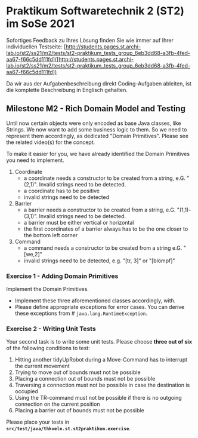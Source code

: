 # Praktikum Softwaretechnik 2 (ST2) im SoSe 2021

Sofortiges Feedback zu Ihres Lösung finden Sie wie immer auf Ihrer individuellen Testseite:
[http://students.pages.st.archi-lab.io/st2/ss21/m2/tests/st2-praktikum_tests_group_6eb3dd68-a3fb-4fed-aa67-f66c5dd111fd]([http://students.pages.st.archi-lab.io/st2/ss21/m2/tests/st2-praktikum_tests_group_6eb3dd68-a3fb-4fed-aa67-f66c5dd111fd])

Da wir aus der Aufgabenbeschreibung direkt Coding-Aufgaben ableiten, ist die komplette Beschreibung in Englisch
gehalten. 

## Milestone M2 - Rich Domain Model and Testing

Until now certain objects were only encoded as base Java classes, like Strings. We now want to add some business
logic to them. So we need to represent them accordingly, as dedicated "Domain Primitives". Please see the related
video(s) for the concept. 

To make it easier for you, we have already identified the Domain Primitives you need to implement.
 
1. Coordinate
    * a coordinate needs a constructor to be created from a string, e.G. "(2,1)". Invalid strings need to be 
        detected.
    * a coordinate has to be positive    
    * invalid strings need to be detected
1. Barrier
    * a barrier needs a constructor to be created from a string, e.G. "(1,1)-(3,1)". Invalid strings need to be 
        detected.
    * a barrier must be either vertical or horizontal
    * the first coordinates of a barrier always has to be the one closer to the bottom left corner
1. Command
    * a command needs a constructor to be created from a string e.G. "\[we,2]"
    * invalid strings need to be detected, e.g. "\[tr, 3]" or "\[blömpf]" 
    

### Exercise 1 - Adding Domain Primitives

Implement the Domain Primitives. 

* Implement these three aforementioned classes accordingly, with. 
* Please define appropriate exceptions for error cases. You can derive these exceptions from #
    `java.lang.RuntimeException`. 


### Exercise 2 - Writing Unit Tests

Your second task is to write some unit tests. Please choose **three out of six** of the following conditions to test:

1. Hitting another tidyUpRobot during a Move-Command has to interrupt the current movement
1. Trying to move out of bounds must not be possible
1. Placing a connection out of bounds must not be possible
1. Traversing a connection must not be possible in case the destination is occupied 
1. Using the TR-command must not be possible if there is no outgoing connection on the current position 
1. Placing a barrier out of bounds must not be possible

Please place your tests in **`src/test/java/thkoeln.st.st2praktikum.exercise`**.








